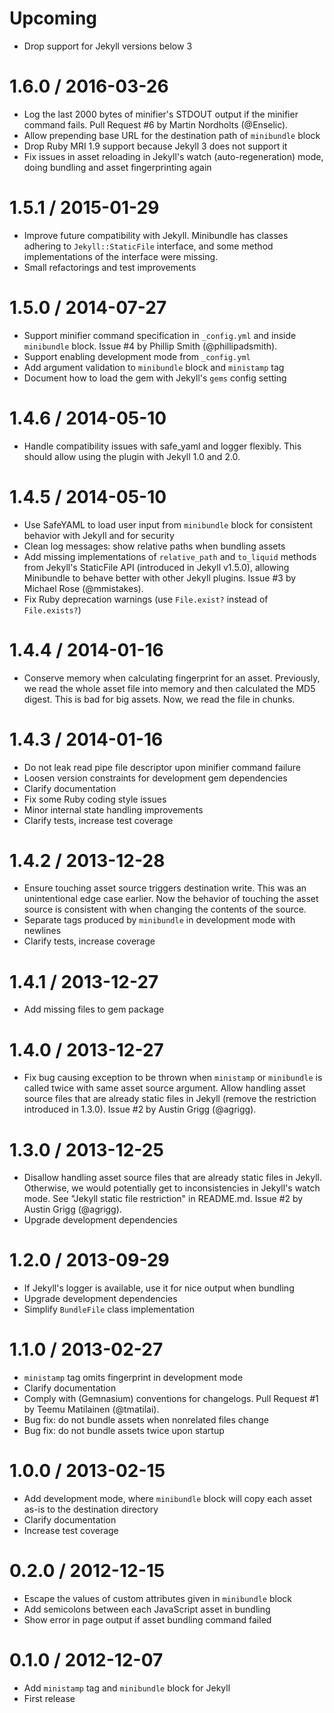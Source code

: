 # Upcoming

* Drop support for Jekyll versions below 3

# 1.6.0 / 2016-03-26

* Log the last 2000 bytes of minifier's STDOUT output if the minifier
  command fails. Pull Request #6 by Martin Nordholts (@Enselic).
* Allow prepending base URL for the destination path of `minibundle`
  block
* Drop Ruby MRI 1.9 support because Jekyll 3 does not support it
* Fix issues in asset reloading in Jekyll's watch (auto-regeneration)
  mode, doing bundling and asset fingerprinting again

# 1.5.1 / 2015-01-29

* Improve future compatibility with Jekyll. Minibundle has classes
  adhering to `Jekyll::StaticFile` interface, and some method
  implementations of the interface were missing.
* Small refactorings and test improvements

# 1.5.0 / 2014-07-27

* Support minifier command specification in `_config.yml` and inside
  `minibundle` block. Issue #4 by Phillip Smith (@phillipadsmith).
* Support enabling development mode from `_config.yml`
* Add argument validation to `minibundle` block and `ministamp` tag
* Document how to load the gem with Jekyll's `gems` config setting

# 1.4.6 / 2014-05-10

* Handle compatibility issues with safe_yaml and logger flexibly. This
  should allow using the plugin with Jekyll 1.0 and 2.0.

# 1.4.5 / 2014-05-10

* Use SafeYAML to load user input from `minibundle` block for
  consistent behavior with Jekyll and for security
* Clean log messages: show relative paths when bundling assets
* Add missing implementations of `relative_path` and `to_liquid`
  methods from Jekyll's StaticFile API (introduced in Jekyll v1.5.0),
  allowing Minibundle to behave better with other Jekyll
  plugins. Issue #3 by Michael Rose (@mmistakes).
* Fix Ruby deprecation warnings (use `File.exist?` instead of
  `File.exists?`)

# 1.4.4 / 2014-01-16

* Conserve memory when calculating fingerprint for an asset.
  Previously, we read the whole asset file into memory and then
  calculated the MD5 digest. This is bad for big assets. Now, we read
  the file in chunks.

# 1.4.3 / 2014-01-16

* Do not leak read pipe file descriptor upon minifier command failure
* Loosen version constraints for development gem dependencies
* Clarify documentation
* Fix some Ruby coding style issues
* Minor internal state handling improvements
* Clarify tests, increase test coverage

# 1.4.2 / 2013-12-28

* Ensure touching asset source triggers destination write. This was an
  unintentional edge case earlier. Now the behavior of touching the
  asset source is consistent with when changing the contents of the
  source.
* Separate tags produced by `minibundle` in development mode with
  newlines
* Clarify tests, increase coverage

# 1.4.1 / 2013-12-27

* Add missing files to gem package

# 1.4.0 / 2013-12-27

* Fix bug causing exception to be thrown when `ministamp` or
  `minibundle` is called twice with same asset source argument. Allow
  handling asset source files that are already static files in Jekyll
  (remove the restriction introduced in 1.3.0). Issue #2 by Austin
  Grigg (@agrigg).

# 1.3.0 / 2013-12-25

* Disallow handling asset source files that are already static files
  in Jekyll. Otherwise, we would potentially get to inconsistencies in
  Jekyll's watch mode. See "Jekyll static file restriction" in
  README.md. Issue #2 by Austin Grigg (@agrigg).
* Upgrade development dependencies

# 1.2.0 / 2013-09-29

* If Jekyll's logger is available, use it for nice output when bundling
* Upgrade development dependencies
* Simplify `BundleFile` class implementation

# 1.1.0 / 2013-02-27

* `ministamp` tag omits fingerprint in development mode
* Clarify documentation
* Comply with (Gemnasium) conventions for changelogs. Pull Request #1
  by Teemu Matilainen (@tmatilai).
* Bug fix: do not bundle assets when nonrelated files change
* Bug fix: do not bundle assets twice upon startup

# 1.0.0 / 2013-02-15

* Add development mode, where `minibundle` block will copy each asset
  as-is to the destination directory
* Clarify documentation
* Increase test coverage

# 0.2.0 / 2012-12-15

* Escape the values of custom attributes given in `minibundle` block
* Add semicolons between each JavaScript asset in bundling
* Show error in page output if asset bundling command failed

# 0.1.0 / 2012-12-07

* Add `ministamp` tag and `minibundle` block for Jekyll
* First release
